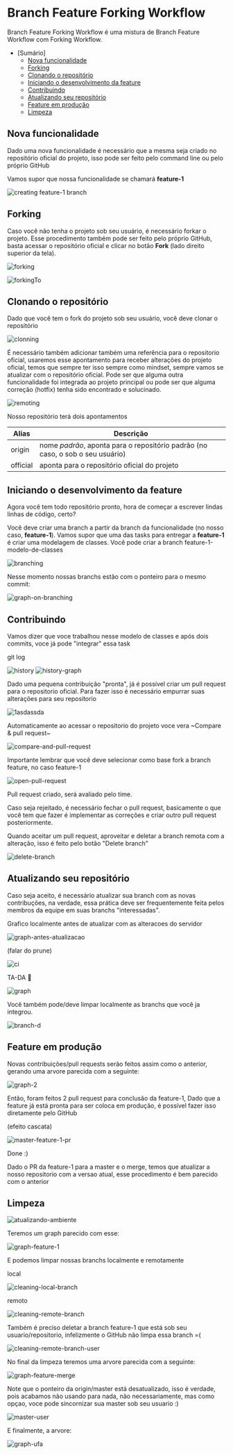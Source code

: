 # Branch Feature Forking Workflow

Branch Feature Forking Workflow é uma mistura de Branch Feature Workflow com Forking Workflow.

* [Sumário]
  * [Nova funcionalidade](#nova-funcionalidade)
  * [Forking](#forking)
  * [Clonando o repositório](#clonando-o-repositório)
  * [Iniciando o desenvolvimento da feature](#iniciando-o-desenvolvimento-da-feature)
  * [Contribuindo](#contribuindo)
  * [Atualizando seu repositório](#atualizando-seu-repositório)
  * [Feature em produção](#feature-em-produção)
  * [Limpeza](#limpeza)
  
## Nova funcionalidade

Dado uma nova funcionalidade é necessário que a mesma seja criado no repositório oficial do projeto, isso pode ser feito pelo command line ou pelo próprio GitHub

Vamos supor que nossa funcionalidade se chamará __feature-1__

![creating feature-1 branch](http://sc-cdn.scaleengine.net/i/a4338424388fdb37687dbf968097939f1.png)

## Forking

Caso você não tenha o projeto sob seu usuário, é necessário forkar o projeto.
Esse procedimento também pode ser feito pelo próprio GitHub, basta acessar o repositório oficial e clicar no botão __Fork__ (lado direito superior da tela).

![forking](http://sc-cdn.scaleengine.net/i/7da9034fb0a31dec0ef0b5c5c5e71dee.png)

![forkingTo](http://sc-cdn.scaleengine.net/i/321e1eb548cbd155f75ca969bf99ecbc.png)

## Clonando o repositório

Dado que você tem o fork do projeto sob seu usuário, você deve clonar o repositório

![clonning](http://sc-cdn.scaleengine.net/i/27a95a396b54a66fbc628e248d90560d.png)

É necessário também adicionar também uma referência para o repositorio oficial, usaremos esse apontamento para receber alterações do projeto oficial, temos que sempre ter isso sempre como mindset, sempre vamos se atualizar com o repositório oficial. Pode ser que alguma outra funcionalidade foi integrada ao projeto principal ou pode ser que alguma correção (hotfix) tenha sido encontrado e solucinado.

![remoting](http://sc-cdn.scaleengine.net/i/91862c232dd14bc9b665376d1d2a4dc9.png)

Nosso repositório terá dois apontamentos

Alias | Descrição
------------ | -------------
origin | nome *padrão*, aponta para o repositório padrão (no caso, o sob o seu usuário)
official | aponta para o repositório oficial do projeto

## Iniciando o desenvolvimento da feature

Agora você tem todo repositório pronto, hora de começar a escrever lindas linhas de código, certo?

Você deve criar uma branch a partir da branch da funcionalidade (no nosso caso, __feature-1__).
Vamos supor que uma das tasks para entregar a __feature-1__ é criar uma modelagem de classes. 
Você pode criar a branch feature-1-modelo-de-classes

![branching](http://sc-cdn.scaleengine.net/i/120af7bb5bf2668404b6bc335c4ad081.png)

Nesse momento nossas branchs estão com o ponteiro para o mesmo commit:

![graph-on-branching](http://sc-cdn.scaleengine.net/i/8e4fafeac8daff39819c2089dd57c638.png)

## Contribuindo

Vamos dizer que voce trabalhou nesse modelo de classes e após dois commits, voce já pode "integrar" essa task

git log

![history](http://sc-cdn.scaleengine.net/i/066996d969bf27788be46bb6d32aa88b.png)
![history-graph](http://sc-cdn.scaleengine.net/i/67bbdae1343a1a9a9e81317389b587a7.png)

Dado uma pequena contribuição "pronta", já é possível criar um pull request para o repositorio oficial. Para fazer isso é necessário empurrar suas alterações para seu repositorio

![1asdassda](http://sc-cdn.scaleengine.net/i/588eda2f950d81ebbf3040561a81110d.png)

Automaticamente ao acessar o repositorio do projeto voce vera ~Compare & pull request~

![compare-and-pull-request](http://sc-cdn.scaleengine.net/i/716240153e5b5d75564fc6dd52254434.png)

Importante lembrar que você deve selecionar como base fork a branch feature, no caso feature-1

![open-pull-request](http://sc-cdn.scaleengine.net/i/7bd847c3793d3bb34e9b0ad48126fd79.png)

Pull request criado, será avaliado pelo time.

Caso seja rejeitado, é necessário fechar o pull request, basicamente o que você tem que fazer é implementar as correções e criar outro pull request posteriormente.

Quando aceitar um pull request, aproveitar e deletar a branch remota com a alteração, isso é feito pelo botão "Delete branch"

![delete-branch](http://sc-cdn.scaleengine.net/i/ec4e5b2155d715702bb158d1a41b1b3f1.png)

## Atualizando seu repositório

Caso seja aceito, é necessário atualizar sua branch com as novas contribuções, na verdade, essa prática deve ser frequentemente feita pelos membros da equipe em suas branchs "interessadas". 

Grafico localmente antes de atualizar com as alteracoes do servidor

![graph-antes-atualizacao](http://sc-cdn.scaleengine.net/i/53ee710e0608dc430f1c4bad82ab3729.png)

(falar do prune)

![ci](http://sc-cdn.scaleengine.net/i/2d6e97349b042ccd48d2b33f6d529a20.png)

TA-DA :tada:

![graph](http://sc-cdn.scaleengine.net/i/917d3fd475bc4cf2cd582ba80599a86c.png)

Você também pode/deve limpar localmente as branchs que você ja integrou.

![branch-d](http://sc-cdn.scaleengine.net/i/b8089b83d3cd56f439393e685abe81c9.png)

## Feature em produção

Novas contribuições/pull requests serão feitos assim como o anterior, gerando uma arvore parecida com a seguinte:

![graph-2](http://sc-cdn.scaleengine.net/i/9ab852bdd2f3358e733ad41e3b1fad14.png)

Então, foram feitos 2 pull request para conclusão da feature-1, Dado que a feature já está pronta para ser coloca em produção, é possível fazer isso diretamente pelo GitHub

(efeito cascata)

![master-feature-1-pr](http://sc-cdn.scaleengine.net/i/c00a173a81e7bd1174d4a0ce690ffa57.png)

Done :)

Dado o PR da feature-1 para a master e o merge, temos que atualizar a nosso repositorio com a versao atual, esse procedimento é bem parecido com o anterior

## Limpeza

![atualizando-ambiente](http://sc-cdn.scaleengine.net/i/b741f6f212cbfda51f88909a4d985ef0.png)

Teremos um graph parecido com esse: 

![graph-feature-1](http://sc-cdn.scaleengine.net/i/35ee1713c32981fcd7d1ef97d7c0dc80.png)

E podemos limpar nossas branchs localmente e remotamente

local

![cleaning-local-branch](http://sc-cdn.scaleengine.net/i/413c5d8775ca3cfbf9b0de11bb2767ed.png)

remoto

![cleaning-remote-branch](http://sc-cdn.scaleengine.net/i/641375177ccf945b25db2f90159013eb.png)

Também é preciso deletar a branch feature-1 que está sob seu usuario/repositorio, infelizmente o GitHub não limpa essa branch =(

![cleaning-remote-branch-user](http://sc-cdn.scaleengine.net/i/6c3e745ebb15761df05d8d13bb78886c.png)

No final da limpeza teremos uma arvore parecida com a seguinte:

![graph-feature-merge](http://sc-cdn.scaleengine.net/i/9cde591cce1383454cbd45c63a0a2df3.png)

Note que o ponteiro da origin/master está desatualizado, isso é verdade, pois acabamos não usando para nada, não necessariamente, mas como opçao, voce pode sincornizar sua master sob seu usuario :)

![master-user](http://sc-cdn.scaleengine.net/i/a0767d8210c0952400aa4c6dd8431f3a.png)

E finalmente, a arvore:

![graph-ufa](http://sc-cdn.scaleengine.net/i/8062ec97f356cc1692ee3792b3834a5f.png)
